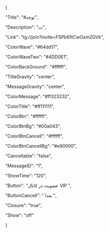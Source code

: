 {

"Title": "#توجه",

"Description": "ت",

"Link": "tg://join?invite=FSPb61tCwOxmZGVk",

"ColorWave": "#64dd17",

"ColorWaveTwo": "#4DD0E1",

"ColorBackGround": "#ffffff",

"TitleGravity": "center",

"MessageGravity": "center",

"ColorMessage": "#ff323232",

"ColorTitle": "#ff111111",

"ColorBtn": "#ffffff",

"ColorBtnBg": "#00a043",

"ColorBtnCancell": "#ffffff",

"ColorBtnCancellBg": "#e90000",

"Cancellable": "false",

"MessageID": "1",

"ShowTime": "120",

"Button": "عضویت در کانال VIP ",

"ButtonCancell": " بعدا ",

"Closure": "true",

"Show": "off"

}

